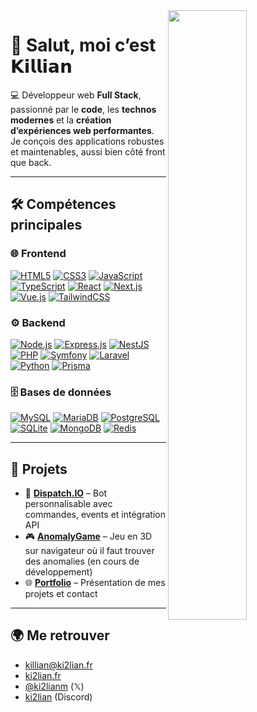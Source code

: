 <!-- vscode: ctrl + shift + v -->
<!-- Alors comme ça on est curieux et on lit le contenu du readme ?? 🧐 -->
<a href="https://discord.com/users/253176119921082369" target="_blank" rel="noopener noreferrer">
    <img align="right" src="https://lanyard.cnrad.dev/api/253176119921082369?bg=0b1421&borderRadius=0.75rem&idleMessage=Je%20ne%20joue%20pas%20ou%20je%20ne%20code%20pas%20?%20%C3%89trange..." width="50%"/>
</a>

# 👋 Salut, moi c’est 𝗞𝗶𝗹𝗹𝗶𝗮𝗻

💻 Développeur web **Full Stack**, passionné par le **code**, les **technos modernes** et la **création d’expériences web performantes**.  
Je conçois des applications robustes et maintenables, aussi bien côté front que back.

---

## 🛠️ Compétences principales

### 🌐 Frontend

[![HTML5](https://img.shields.io/badge/HTML5-E34F26?logo=html5&logoColor=fff "HTML5")](https://developer.mozilla.org/fr/docs/Web/HTML)
[![CSS3](https://img.shields.io/badge/CSS3-1572B6?logo=css3&logoColor=fff "CSS3")](https://developer.mozilla.org/fr/docs/Web/CSS)
[![JavaScript](https://img.shields.io/badge/JavaScript-F7DF1E?logo=javascript&logoColor=000 "JavaScript")](https://developer.mozilla.org/fr/docs/Web/JavaScript)
[![TypeScript](https://img.shields.io/badge/TypeScript-3178C6?logo=typescript&logoColor=fff "TypeScript")](https://www.typescriptlang.org/)
[![React](https://img.shields.io/badge/React-61DAFB?logo=react&logoColor=000 "React")](https://react.dev/)
[![Next.js](https://img.shields.io/badge/Next.js-000000?logo=next.js&logoColor=fff "Next.js")](https://nextjs.org/)
[![Vue.js](https://img.shields.io/badge/Vue.js-4FC08D?logo=vue.js&logoColor=fff "Vue.js")](https://vuejs.org/)
[![TailwindCSS](https://img.shields.io/badge/TailwindCSS-06B6D4?logo=tailwindcss&logoColor=fff "TailwindCSS")](https://tailwindcss.com/)

### ⚙️ Backend

[![Node.js](https://img.shields.io/badge/Node.js-339933?logo=node.js&logoColor=fff "Node.js")](https://nodejs.org/)
[![Express.js](https://img.shields.io/badge/Express.js-000000?logo=express&logoColor=fff "Express.js")](https://expressjs.com/)
[![NestJS](https://img.shields.io/badge/NestJS-E0234E?logo=nestjs&logoColor=fff "NestJS")](https://nestjs.com/)
[![PHP](https://img.shields.io/badge/PHP-777BB4?logo=php&logoColor=fff "PHP")](https://www.php.net/)
[![Symfony](https://img.shields.io/badge/Symfony-000000?logo=symfony&logoColor=fff "Symfony")](https://symfony.com/)
[![Laravel](https://img.shields.io/badge/Laravel-FF2D20?logo=laravel&logoColor=fff "Laravel")](https://laravel.com/)
[![Python](https://img.shields.io/badge/Python-3776AB?logo=python&logoColor=fff "Python")](https://www.python.org/)
[![Prisma](https://img.shields.io/badge/Prisma-2D3748?logo=prisma&logoColor=fff "Prisma")](https://www.prisma.io/)

### 🗄️ Bases de données

[![MySQL](https://img.shields.io/badge/MySQL-4479A1?logo=mysql&logoColor=fff "MySQL")](https://www.mysql.com/)
[![MariaDB](https://img.shields.io/badge/MariaDB-003545?logo=mariadb&logoColor=fff "MariaDB")](https://mariadb.org/)
[![PostgreSQL](https://img.shields.io/badge/PostgreSQL-4169E1?logo=postgresql&logoColor=fff "PostgreSQL")](https://www.postgresql.org/)
[![SQLite](https://img.shields.io/badge/SQLite-003B57?logo=sqlite&logoColor=fff "SQLite")](https://www.sqlite.org/)
[![MongoDB](https://img.shields.io/badge/MongoDB-47A248?logo=mongodb&logoColor=fff "MongoDB")](https://www.mongodb.com/)
[![Redis](https://img.shields.io/badge/Redis-DC382D?logo=redis&logoColor=fff "Redis")](https://redis.io/)

---

## 🚀 Projets

-   🤖 [**Dispatch.IO**](https://dispatchio.xyz/fr) – Bot personnalisable avec commandes, events et intégration API
-   🎮 [**AnomalyGame**](https://github.com/Ki2lian/anomalyGame) – Jeu en 3D sur navigateur où il faut trouver des anomalies (en cours de développement)
-   🌐 [**Portfolio**](https://ki2lian.fr) – Présentation de mes projets et contact

---

## 🌍 Me retrouver

-   [killian@ki2lian.fr](mailto:killian@ki2lian.fr)
-   [ki2lian.fr](https://ki2lian.fr)
-   [@ki2lianm](https://x.com/ki2lianm) (𝕏)
-   [ki2lian](https://discord.com/users/253176119921082369) (Discord)

